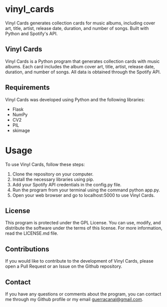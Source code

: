 # vinyl_cards
Vinyl Cards generates collection cards for music albums, including cover art, title, artist, release date, duration, and number of songs. Built with Python and Spotify's API.

## Vinyl Cards
Vinyl Cards is a Python program that generates collection cards with music albums. Each card includes the album cover art, title, artist, release date, duration, and number of songs. All data is obtained through the Spotify API.

## Requirements
Vinyl Cards was developed using Python and the following libraries:

- Flask
- NumPy
- CV2
- PIL
- skimage

# Usage

To use Vinyl Cards, follow these steps:

1. Clone the repository on your computer.
2. Install the necessary libraries using pip.
3. Add your Spotify API credentials in the config.py file.
4. Run the program from your terminal using the command python app.py.
5. Open your web browser and go to localhost:5000 to use Vinyl Cards.

## License
This program is protected under the GPL License. You can use, modify, and distribute the software under the terms of this license. For more information, read the LICENSE.md file.

## Contributions
If you would like to contribute to the development of Vinyl Cards, please open a Pull Request or an Issue on the Github repository.

## Contact
If you have any questions or comments about the program, you can contact me through my Github profile or my email guerracanal@gmail.com.
